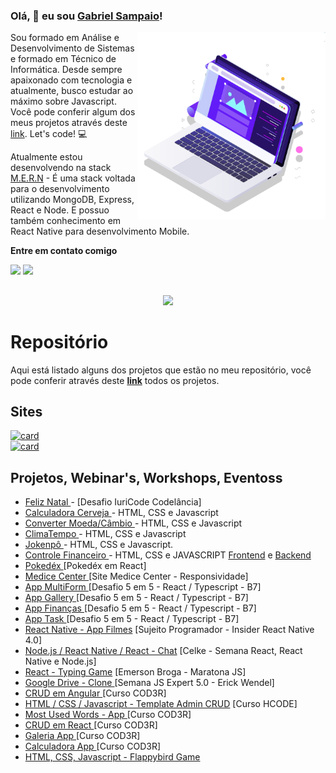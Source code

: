 ### Olá, 🤘 eu sou <a href="https://sampaiogabriel.github.io/portfolio/">Gabriel Sampaio</a>!

<img src="pc.svg" min-width="300px" max-width="300px" width="300px" align="right" alt="Computador">

<p align="left"> 
  Sou formado em Análise e Desenvolvimento de Sistemas e formado em Técnico de Informática. Desde sempre apaixonado com tecnologia e atualmente, busco estudar ao máximo sobre Javascript. Você pode conferir algum dos meus projetos através deste <a href="https://github.com/sampaiogabriel?tab=repositories">link</a>. Let's code! 💻
</p>

<p align="left">
  Atualmente estou desenvolvendo na stack <a href="https://upflow.me/entendendo-o-mern-stack-o-que-e/">M.E.R.N</a> - É uma stack voltada para o desenvolvimento utilizando MongoDB, Express, React e Node. E possuo também conhecimento em React Native para desenvolvimento Mobile.  
</p>

<p align="left"><strong>Entre em contato comigo</strong></p>

<div align="left"> 
  <a href = "mailto:sampaiogabriel777@hotmail.com"><img src="https://img.shields.io/badge/-Gmail-%23333?style=for-the-badge&logo=gmail&logoColor=white" target="_blank"></a>
  <a href="https://www.linkedin.com/in/gabrielsampaiolimadearaujo/" target="_blank"><img src="https://img.shields.io/badge/-LinkedIn-%230077B5?style=for-the-badge&logo=linkedin&logoColor=white" target="_blank"></a> 
</div>

##

<div align="center">
 <a href="https://github.com/sampaiogabriel"></a>
  <img height="180em" src="https://github-readme-stats.vercel.app/api/top-langs/?username=sampaiogabriel&layout=compact&langs_count=7&theme=dracula"/>
</div>

# Repositório

Aqui está listado alguns dos projetos que estão no meu repositório, você pode conferir através deste <strong><a href="https://github.com/sampaiogabriel?tab=repositories">link</a></strong> todos os projetos.

## Sites 
  [![card](https://github-readme-stats.vercel.app/api/pin/?username=sampaiogabriel&repo=jokenpo)](https://github.com/sampaiogabriel/jokenpo) 
  <br />
  [![card](https://github-readme-stats.vercel.app/api/pin/?username=sampaiogabriel&repo=climatempo)](https://github.com/sampaiogabriel/climatempo)

## Projetos, Webinar's, Workshops, Eventoss
- <a href="https://sampaiogabriel.github.io/site-feliz-natal/"> Feliz Natal </a> - [Desafio IuriCode Codelância]
- <a href="https://github.com/sampaiogabriel/calculadora-cerveja"> Calculadora Cerveja </a> - HTML, CSS e Javascript
- <a href="https://github.com/sampaiogabriel/converter-moeda"> Converter Moeda/Câmbio </a> - HTML, CSS e Javascript
- <a href="https://github.com/sampaiogabriel/climatempo"> ClimaTempo </a> - HTML, CSS e Javascript
- <a href="https://github.com/sampaiogabriel/jokenpo"> Jokenpô </a> - HTML, CSS e Javascript.
- <a href="https://github.com/sampaiogabriel/controle-financeiro-js"> Controle Financeiro </a> - HTML, CSS e JAVASCRIPT 
<a href="https://github.com/sampaiogabriel/frontend--e-locadora">Frontend</a> e <a href="https://github.com/sampaiogabriel/webapi--e-locadora">Backend</a>
- <a href="https://github.com/sampaiogabriel/pokedex"> Pokedéx </a> [Pokedéx em React]
- <a href="https://github.com/sampaiogabriel/site-medicecenter"> Medice Center </a> [Site Medice Center - Responsividade]
- <a href="https://github.com/sampaiogabriel/app-multiform-react"> App MultiForm </a> [Desafio 5 em 5 - React / Typescript - B7]
- <a href="https://github.com/sampaiogabriel/app-galleryphotos"> App Gallery </a> [Desafio 5 em 5 - React / Typescript - B7]
- <a href="https://github.com/sampaiogabriel/app-financas"> App Finanças </a> [Desafio 5 em 5 - React / Typescript - B7]
- <a href="https://github.com/sampaiogabriel/app-task"> App Task </a> [Desafio 5 em 5 - React / Typescript - B7]
- <a href="https://github.com/sampaiogabriel/insider-react-native-4.0-sujeitoprogramador">React Native - App Filmes</a> [Sujeito Programador - Insider React Native 4.0]
- <a href="https://github.com/sampaiogabriel/celke-chat-react">Node.js / React Native / React - Chat</a> [Celke - Semana React, React Native e Node.js]
- <a href="https://github.com/sampaiogabriel/maratonajs-emersonbroga-typing-game">React - Typing Game</a> [Emerson Broga - Maratona JS]
- <a href="https://github.com/sampaiogabriel/semana-js-expert05"> Google Drive - Clone </a> [Semana JS Expert 5.0 - Erick Wendel]
- <a href="https://github.com/sampaiogabriel/crud-angular-cod3r"> CRUD em Angular </a> [Curso COD3R]
- <a href="https://github.com/sampaiogabriel/crud-full-hcode">HTML / CSS / Javascript - Template Admin CRUD</a> [Curso HCODE]
- <a href="https://github.com/sampaiogabriel/most-used-words-cod3r">Most Used Words - App </a> [Curso COD3R]
- <a href="https://github.com/sampaiogabriel/crud-react-cod3r"> CRUD em React </a> [Curso COD3R]
- <a href="https://github.com/sampaiogabriel/projetogaleria-cod3r"> Galeria App </a> [Curso COD3R]
- <a href="https://github.com/sampaiogabriel/projetocalculadora-cod3r"> Calculadora App </a> [Curso COD3R]
- <a href="https://github.com/sampaiogabriel/flappybird-game">HTML, CSS, Javascript - Flappybird Game</a>
